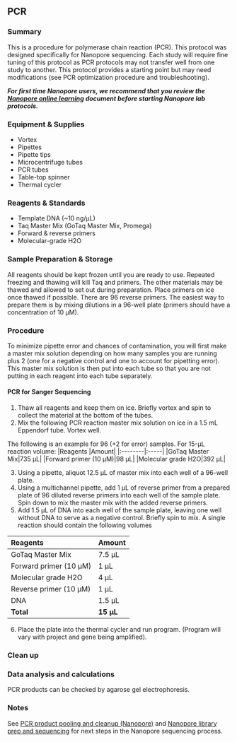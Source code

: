 ## PCR

### Summary
This is a procedure for polymerase chain reaction (PCR). This protocol was designed specifically for Nanopore sequencing. Each study will require fine tuning of this protocol as PCR protocols may not transfer well from one study to another. This protocol provides a starting point but may need modifications (see PCR optimization procedure and troubleshooting).

***For first time Nanopore users, we recommend that you review the [Nanopore online learning](Nanopore_learning.md) document before starting Nanopore lab protocols.***

### Equipment & Supplies
- Vortex
- Pipettes
- Pipette tips
- Microcentrifuge tubes
- PCR tubes
- Table-top spinner
- Thermal cycler

### Reagents & Standards
- Template DNA (~10 ng/µL)
- Taq Master Mix (GoTaq Master Mix, Promega)
- Forward & reverse primers
- Molecular-grade H2O

### Sample Preparation & Storage
All reagents should be kept frozen until you are ready to use. Repeated freezing and thawing will kill Taq and primers. The other materials may be thawed and allowed to set out during preparation. Place primers on ice once thawed if possible. There are 96 reverse primers. The easiest way to prepare them is by mixing dilutions in a 96-well plate (primers should have a concentration of 10 µM). 

### Procedure
To minimize pipette error and chances of contamination, you will first make a master mix solution depending on how many samples you are running plus 2 (one for a negative control and one to account for pipetting error). This master mix solution is then put into each tube so that you are not putting in each reagent into each tube separately.

#### PCR for Sanger Sequencing
1.	Thaw all reagents and keep them on ice. Briefly vortex and spin to collect the material at the bottom of the tubes.
2.	Mix the following PCR reaction master mix solution on ice in a 1.5 mL Eppendorf tube. Vortex well.

The following is an example for 96 (+2 for error) samples.
For 15-µL reaction volume:
|Reagents	|Amount|
|:--------|:-----|
|GoTaq Master Mix|735 µL|
|Forward primer (10 µM)|98 µL|
|Molecular grade H2O|392 µL|

3. Using a pipette, aliquot 12.5 µL of master mix into each well of a 96-well plate.
4. Using a multichannel pipette, add 1 µL of reverse primer from a prepared plate of 96 diluted reverse primers into each well of the sample plate. Spin down to mix the master mix with the added reverse primers.
5. Add 1.5 µL of DNA into each well of the sample plate, leaving one well without DNA to serve as a negative control. Briefly spin to mix. A single reaction should contain the following volumes

|Reagents	|Amount|
|:--------|:-----|
|GoTaq Master Mix|7.5 µL|
|Forward primer (10 µM)|1 µL|
|Molecular grade H2O|4 µL|
|Reverse primer (10 µM)|1 µL|
|DNA |1.5 µL|
|**Total**|**15 µL**|

6. Place the plate into the thermal cycler and run program. (Program will vary with project and gene being amplified).

### Clean up

### Data analysis and calculations
PCR products can be checked by agarose gel electrophoresis.

### Notes
See [PCR product pooling and cleanup (Nanopore)](Nanopore_Product_Pooling.md) and [Nanopore library prep and sequencing](Nanopore.md) for next steps in the Nanopore sequencing process.

